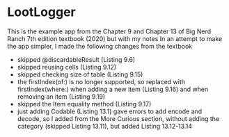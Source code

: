 # LootLogger
This is the example app from the Chapter 9 and Chapter 13 of Big Nerd Ranch 7th edition textbook (2020) but with my notes
In an attempt to make the app simpler, I made the following changes from the textbook
- skipped @discardableResult (Listing 9.6)
- skipped reusing cells (Listing 9.12)
- skipped checking size of table (Listing 9.15)
- the firstIndex(of:) is no longer supported, so replaced with firstIndex(where:) when adding a new item (Listing 9.16) and when removing an item (Listing 9.19)
- skipped the Item equality method (Listing 9.17)
- just adding Codable (Listing 13.1) gave errors to add encode and decode, so I added from the More Curious section, without adding the category (skipped Listing 13.11), but added Listing 13.12-13.14 
